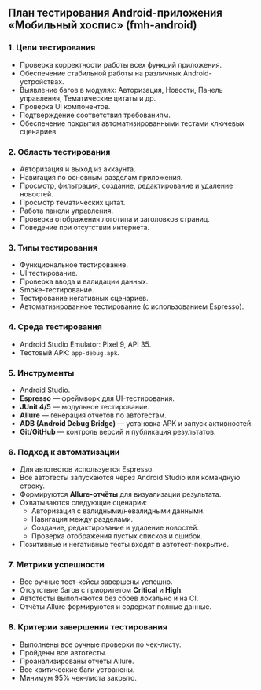 ## План тестирования Android-приложения «Мобильный хоспис» (fmh-android)

### 1. Цели тестирования
- Проверка корректности работы всех функций приложения.
- Обеспечение стабильной работы на различных Android-устройствах.
- Выявление багов в модулях: Авторизация, Новости, Панель управления, Тематические цитаты и др.
- Проверка UI компонентов.
- Подтверждение соответствия требованиям.
- Обеспечение покрытия автоматизированными тестами ключевых сценариев.

### 2. Область тестирования
- Авторизация и выход из аккаунта.
- Навигация по основным разделам приложения.
- Просмотр, фильтрация, создание, редактирование и удаление новостей.
- Просмотр тематических цитат.
- Работа панели управления.
- Проверка отображения логотипа и заголовков страниц.
- Поведение при отсутствии интернета.

### 3. Типы тестирования
- Функциональное тестирование.
- UI тестирование.
- Проверка ввода и валидации данных.
- Smoke-тестирование.
- Тестирование негативных сценариев.
- Автоматизированное тестирование (с использованием Espresso).

### 4. Среда тестирования
- Android Studio Emulator: Pixel 9, API 35.
- Тестовый APK: `app-debug.apk`.

### 5. Инструменты
- Android Studio.
- **Espresso** — фреймворк для UI-тестирования.
- **JUnit 4/5** — модульное тестирование.
- **Allure** — генерация отчетов по автотестам.
- **ADB (Android Debug Bridge)** — установка APK и запуск активностей.
- **Git/GitHub** — контроль версий и публикация результатов.

### 6. Подход к автоматизации
- Для автотестов используется Espresso.
- Все автотесты запускаются через Android Studio или командную строку.
- Формируются **Allure-отчёты** для визуализации результата.
- Охватываются следующие сценарии:
    - Авторизация с валидными/невалидными данными.
    - Навигация между разделами.
    - Создание, редактирование и удаление новостей.
    - Проверка отображения пустых списков и ошибок.
- Позитивные и негативные тесты входят в автотест-покрытие.

### 7. Метрики успешности
- Все ручные тест-кейсы завершены успешно.
- Отсутствие багов с приоритетом **Critical** и **High**.
- Автотесты выполняются без сбоев локально и на CI.
- Отчёты Allure формируются и содержат полные данные.

### 8. Критерии завершения тестирования
- Выполнены все ручные проверки по чек-листу.
- Пройдены все автотесты.
- Проанализированы отчеты Allure.
- Все критические баги устранены.
- Минимум 95% чек-листа закрыто.
